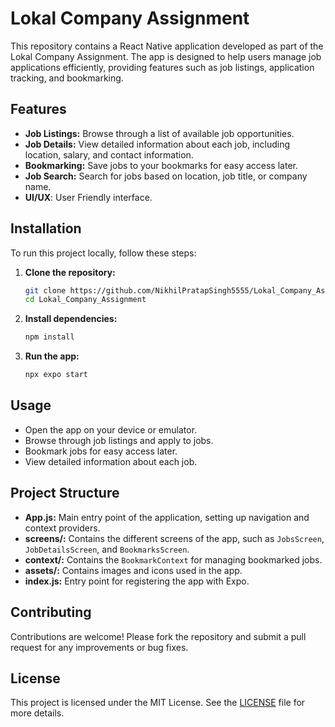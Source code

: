 # Lokal Company Assignment

This repository contains a React Native application developed as part of the Lokal Company Assignment. The app is designed to help users manage job applications efficiently, providing features such as job listings, application tracking, and bookmarking.

## Features

- **Job Listings:** Browse through a list of available job opportunities.
- **Job Details:** View detailed information about each job, including location, salary, and contact information.
- **Bookmarking:** Save jobs to your bookmarks for easy access later.
- **Job Search:** Search for jobs based on location, job title, or company name.
- **UI/UX**: User Friendly interface.

## Installation

To run this project locally, follow these steps:

1. **Clone the repository:**
   ```bash
   git clone https://github.com/NikhilPratapSingh5555/Lokal_Company_Assignment.git
   cd Lokal_Company_Assignment
   ```

2. **Install dependencies:**
   ```bash
   npm install
   ```

3. **Run the app:**
   ```bash
   npx expo start
   ```

## Usage

- Open the app on your device or emulator.
- Browse through job listings and apply to jobs.
- Bookmark jobs for easy access later.
- View detailed information about each job.

## Project Structure

- **App.js:** Main entry point of the application, setting up navigation and context providers.
- **screens/:** Contains the different screens of the app, such as `JobsScreen`, `JobDetailsScreen`, and `BookmarksScreen`.
- **context/:** Contains the `BookmarkContext` for managing bookmarked jobs.
- **assets/:** Contains images and icons used in the app.
- **index.js:** Entry point for registering the app with Expo.

## Contributing

Contributions are welcome! Please fork the repository and submit a pull request for any improvements or bug fixes.

## License

This project is licensed under the MIT License. See the [LICENSE](LICENSE) file for more details.

